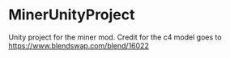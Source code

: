 # MinerUnityProject
Unity project for the miner mod. Credit for the c4 model goes to https://www.blendswap.com/blend/16022
